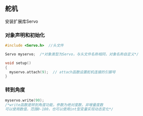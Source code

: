 ## 舵机

安装扩展库Servo

### 对象声明和初始化

```c++
#include <Servo.h>  //头文件

Servo myservo;  /*对象类型为Servo，与头文件名称相同，对象名称自定义*/

void setup() 
{
  myservo.attach(9);  // attach函数设置舵机连接的引脚号
}
```

### 转到角度

```c++
myservo.write(90);
/*write函数是转到角度功能，参数为绝对度数，非增量度数
可以使用数值，范围0-180，也可以使用int型变量实现动态变化*/
```

